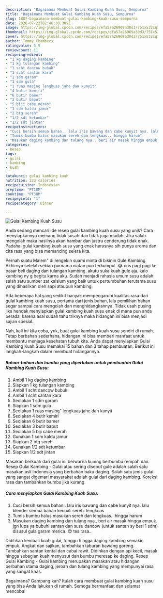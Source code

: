 ```yaml
---
description: "Bagaimana Membuat Gulai Kambing Kuah Susu, Sempurna"
title: "Bagaimana Membuat Gulai Kambing Kuah Susu, Sempurna"
slug: 1887-bagaimana-membuat-gulai-kambing-kuah-susu-sempurna
date: 2020-07-22T02:46:30.309Z
image: https://img-global.cpcdn.com/recipes/efa57a26969a30d3/751x532cq70/gulai-kambing-kuah-susu-foto-resep-utama.jpg
thumbnail: https://img-global.cpcdn.com/recipes/efa57a26969a30d3/751x532cq70/gulai-kambing-kuah-susu-foto-resep-utama.jpg
cover: https://img-global.cpcdn.com/recipes/efa57a26969a30d3/751x532cq70/gulai-kambing-kuah-susu-foto-resep-utama.jpg
author: Tommy Chambers
ratingvalue: 3.9
reviewcount: 11
recipeingredient:
- "1 kg daging kambing"
- "1 kg tulangan kambing"
- "1 scht dancow bubuk"
- "1 scht santan kara"
- "1 sdm garam"
- "1 sdm gula"
- "1 ruas masing lengkuas jahe dan kunyit"
- "4 butir kemiri"
- "6 butir bamer"
- "3 butir baput"
- "5 biji cabe merah"
- "1 sdm kaldu jamur"
- "2 btg sereh"
- "1/2 sdt ketumbar"
- "1/2 sdt jintan"
recipeinstructions:
- "Cuci bersih semua bahan.. lalu iris bawang dan cabe kunyit nya. lalu blender semua bahan kecuali sereh. lengkuas"
- "Tumis bumbu halus masukan sereh dan lengkuas.. hingga harum"
- "Masukan daging kambing dan tulang nya.. beri air masak hingga empuk. jgn lupa ya bubuhi santan dan susu dancow (untuk santan sy beri 1 sdm) disusul gula garam merica. 😊 tes rasa.."
categories:
- Resep
tags:
- gulai
- kambing
- kuah

katakunci: gulai kambing kuah 
nutrition: 223 calories
recipecuisine: Indonesian
preptime: "PT18M"
cooktime: "PT38M"
recipeyield: "1"
recipecategory: Dinner

---
```



![Gulai Kambing Kuah Susu](https://img-global.cpcdn.com/recipes/efa57a26969a30d3/751x532cq70/gulai-kambing-kuah-susu-foto-resep-utama.jpg)

Anda sedang mencari ide resep gulai kambing kuah susu yang unik? Cara menyiapkannya memang tidak susah dan tidak juga mudah. Jika salah mengolah maka hasilnya akan hambar dan justru cenderung tidak enak. Padahal gulai kambing kuah susu yang enak harusnya sih punya aroma dan cita rasa yang bisa memancing selera kita.

Pernah suatu Malem&#34; di rengekin suami minta di bikinin Gule Kambing. Akhirnya setelah sekian purnama niatan pun terkumpul. 😂 cus pagi pagi ke pasar beli daging dan tulangan kambing. akutu suka kuah gule aja. kalo kambing ny g begitu karna aku. Sudah menjadi rahasia umum susu adalah salah satu sumber zat kalsium yang baik untuk pertumbuhan terutama susu yang dihasilkan oleh sapi ataupun kambing.

Ada beberapa hal yang sedikit banyak mempengaruhi kualitas rasa dari gulai kambing kuah susu, pertama dari jenis bahan, lalu pemilihan bahan segar sampai cara mengolah dan menghidangkannya. Tidak usah pusing jika hendak menyiapkan gulai kambing kuah susu enak di mana pun anda berada, karena asal sudah tahu triknya maka hidangan ini bisa menjadi sajian spesial.


Nah, kali ini kita coba, yuk, buat gulai kambing kuah susu sendiri di rumah. Tetap berbahan sederhana, hidangan ini bisa memberi manfaat untuk membantu menjaga kesehatan tubuh kita. Anda dapat menyiapkan Gulai Kambing Kuah Susu memakai 15 bahan dan 3 tahap pembuatan. Berikut ini langkah-langkah dalam membuat hidangannya.

<!--inarticleads1-->

##### Bahan-bahan dan bumbu yang diperlukan untuk pembuatan Gulai Kambing Kuah Susu:

1. Ambil 1 kg daging kambing
1. Siapkan 1 kg tulangan kambing
1. Ambil 1 scht dancow bubuk
1. Ambil 1 scht santan kara
1. Sediakan 1 sdm garam
1. Siapkan 1 sdm gula
1. Sediakan 1 ruas masing&#34; lengkuas jahe dan kunyit
1. Sediakan 4 butir kemiri
1. Sediakan 6 butir bamer
1. Sediakan 3 butir baput
1. Sediakan 5 biji cabe merah
1. Gunakan 1 sdm kaldu jamur
1. Siapkan 2 btg sereh
1. Gunakan 1/2 sdt ketumbar
1. Siapkan 1/2 sdt jintan


Masakan berkuah dari gulai ini berwarna kuning berbumbu rempah dan. Resep Gulai Kambing - Gulai atau sering disebut gule adalah salah satu masakan asli Indonesia yang berbahan baku daging. Salah satu jenis gulai yang sangat digemari masyarakat adalah gulai dari daging kambing. Koreksi rasa dan tambahkan bumbu jika kurang. 

<!--inarticleads2-->

##### Cara menyiapkan Gulai Kambing Kuah Susu:

1. Cuci bersih semua bahan.. lalu iris bawang dan cabe kunyit nya. lalu blender semua bahan kecuali sereh. lengkuas
1. Tumis bumbu halus masukan sereh dan lengkuas.. hingga harum
1. Masukan daging kambing dan tulang nya.. beri air masak hingga empuk. jgn lupa ya bubuhi santan dan susu dancow (untuk santan sy beri 1 sdm) disusul gula garam merica. 😊 tes rasa..


Didihkan kembali kuah gulai, tunggu hingga daging kambing semakin empuk. Angkat dan sajikan, tambahkan taburan bawang goreng. Tambahkan santan kental dan cabai rawit. Didihkan dengan api kecil, masak hingga sebagian kuah menyusut dan bumbu meresap ke daging. Resep Gulai Kambing - Gulai kambing merupakan masakan atau hidangan berbahan utama daging, jeroan dan tulang kambing yang mempunyai rasa yang sangat khas. 

Bagaimana? Gampang kan? Itulah cara membuat gulai kambing kuah susu yang bisa Anda lakukan di rumah. Semoga bermanfaat dan selamat mencoba!
